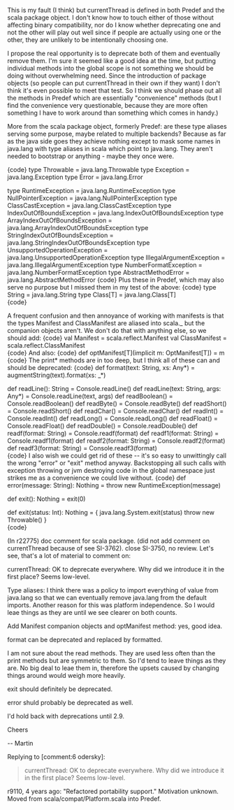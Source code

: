This is my fault (I think) but currentThread is defined in both Predef and the scala package object.  I don't know how to touch either of those without affecting binary compatibility, nor do I know whether deprecating one and not the other will play out well since if people are actually using one or the other, they are unlikely to be intentionally choosing one.

I propose the real opportunity is to deprecate both of them and eventually remove them.  I'm sure it seemed like a good idea at the time, but putting individual methods into the global scope is not something we should be doing without overwhelming need.  Since the introduction of package objects (so people can put currentThread in their own if they want) I don't think it's even possible to meet that test.  So I think we should phase out all the methods in Predef which are essentially "convenience" methods (but I find the convenience very questionable, because they are more often something I have to work around than something which comes in handy.)

More from the scala package object, formerly Predef: are these type aliases serving some purpose, maybe related to multiple backends? Because as far as the java side goes they achieve nothing except to mask some names in java.lang with type aliases in scala which point to java.lang.  They aren't needed to bootstrap or anything - maybe they once were.

{code}
type Throwable = java.lang.Throwable
type Exception = java.lang.Exception
type Error     = java.lang.Error

type RuntimeException                = java.lang.RuntimeException
type NullPointerException            = java.lang.NullPointerException
type ClassCastException              = java.lang.ClassCastException
type IndexOutOfBoundsException       = java.lang.IndexOutOfBoundsException
type ArrayIndexOutOfBoundsException  = java.lang.ArrayIndexOutOfBoundsException
type StringIndexOutOfBoundsException = java.lang.StringIndexOutOfBoundsException
type UnsupportedOperationException   = java.lang.UnsupportedOperationException
type IllegalArgumentException        = java.lang.IllegalArgumentException
type NumberFormatException           = java.lang.NumberFormatException
type AbstractMethodError             = java.lang.AbstractMethodError
{code}
Plus these in Predef, which may also serve no purpose but I missed them in my test of the above:
{code}
type String        = java.lang.String
type Class[T]      = java.lang.Class[T]  
{code}

A frequent confusion and then annoyance of working with manifests is that the types Manifest and ClassManifest are aliased into scala._ but the companion objects aren't.  We don't do that with anything else, so we should add:
{code}
val Manifest = scala.reflect.Manifest
val ClassManifest = scala.reflect.ClassManifest  
{code}
And also:
{code}
def optManifest[T](implicit m: OptManifest[T]) = m
{code}
The print* methods are in too deep, but I think all of these can and should be deprecated:
{code}
def format(text: String, xs: Any*) = augmentString(text).format(xs: _*)

def readLine(): String = Console.readLine()
def readLine(text: String, args: Any*) = Console.readLine(text, args)
def readBoolean() = Console.readBoolean()
def readByte() = Console.readByte()
def readShort() = Console.readShort()
def readChar() = Console.readChar()
def readInt() = Console.readInt()
def readLong() = Console.readLong()
def readFloat() = Console.readFloat()
def readDouble() = Console.readDouble()
def readf(format: String) = Console.readf(format)
def readf1(format: String) = Console.readf1(format)
def readf2(format: String) = Console.readf2(format)
def readf3(format: String) = Console.readf3(format)  
{code}
I also wish we could get rid of these -- it's so easy to unwittingly call the wrong "error" or "exit" method anyway.  Backstopping all such calls with exception throwing or jvm destroying code in the global namespace just strikes me as a convenience we could live without.
{code}
def error(message: String): Nothing = throw new RuntimeException(message)

def exit(): Nothing = exit(0)

def exit(status: Int): Nothing = {
  java.lang.System.exit(status)
  throw new Throwable()
}  
{code}

(In r22775) doc comment for scala package. (did not add comment on currentThread because of see SI-3762). close SI-3750, no review.
Let's see, that's a lot of material to comment on:

currentThread: OK to deprecate everywhere. Why did we introduce it in the first place? Seems low-level.

Type aliases: I think there was a policy to import everything of value from java.lang so that we can eventually remove java.lang from the default imports. Another reason for this was platform independence. So I would leae things as they are until we see clearer on both counts.

Add Manifest companion objects and optManifest method: yes, good idea.

format can be deprecated and replaced by formatted.

I am not sure about the read methods. They are used less often than the print methods but are symmetric to them. So I'd tend to leave things as they are. No big deal to leae them in, therefore the upsets caused by changing things around would weigh more heavily.

exit should definitely be deprecated.

error shuld probably be deprecated as well.

I'd hold back with deprecations until 2.9. 

Cheers

 -- Martin

Replying to [comment:6 odersky]:
> currentThread: OK to deprecate everywhere. Why did we introduce it in the first place? Seems low-level.

r9110, 4 years ago: "Refactored portability support." Motivation unknown.  Moved from scala/compat/Platform.scala into Predef.
